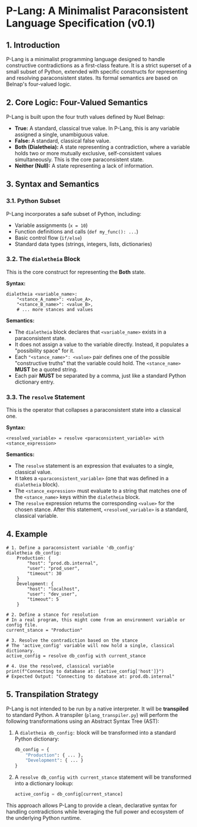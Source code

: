 # P-Lang: A Minimalist Paraconsistent Language Specification (v0.1)

## 1. Introduction

P-Lang is a minimalist programming language designed to handle constructive contradictions as a first-class feature. It is a strict superset of a small subset of Python, extended with specific constructs for representing and resolving paraconsistent states. Its formal semantics are based on Belnap's four-valued logic.

## 2. Core Logic: Four-Valued Semantics

P-Lang is built upon the four truth values defined by Nuel Belnap:

-   **True:** A standard, classical true value. In P-Lang, this is any variable assigned a single, unambiguous value.
-   **False:** A standard, classical false value.
-   **Both (Dialetheia):** A state representing a contradiction, where a variable holds two or more mutually exclusive, self-consistent values simultaneously. This is the core paraconsistent state.
-   **Neither (Null):** A state representing a lack of information.

## 3. Syntax and Semantics

### 3.1. Python Subset

P-Lang incorporates a safe subset of Python, including:
-   Variable assignments (`x = 10`)
-   Function definitions and calls (`def my_func(): ...`)
-   Basic control flow (`if/else`)
-   Standard data types (strings, integers, lists, dictionaries)

### 3.2. The `dialetheia` Block

This is the core construct for representing the **Both** state.

**Syntax:**
```plang
dialetheia <variable_name>:
    "<stance_A_name>": <value_A>,
    "<stance_B_name>": <value_B>,
    # ... more stances and values
```

**Semantics:**
-   The `dialetheia` block declares that `<variable_name>` exists in a paraconsistent state.
-   It does not assign a value to the variable directly. Instead, it populates a "possibility space" for it.
-   Each `"<stance_name>": <value>` pair defines one of the possible "constructive truths" that the variable could hold. The `<stance_name>` **MUST** be a quoted string.
-   Each pair **MUST** be separated by a comma, just like a standard Python dictionary entry.

### 3.3. The `resolve` Statement

This is the operator that collapses a paraconsistent state into a classical one.

**Syntax:**
```plang
<resolved_variable> = resolve <paraconsistent_variable> with <stance_expression>
```

**Semantics:**
-   The `resolve` statement is an expression that evaluates to a single, classical value.
-   It takes a `<paraconsistent_variable>` (one that was defined in a `dialetheia` block).
-   The `<stance_expression>` must evaluate to a string that matches one of the `<stance_name>` keys within the `dialetheia` block.
-   The `resolve` expression returns the corresponding `<value>` for the chosen stance. After this statement, `<resolved_variable>` is a standard, classical variable.

## 4. Example

```plang
# 1. Define a paraconsistent variable 'db_config'
dialetheia db_config:
    Production: {
        "host": "prod.db.internal",
        "user": "prod_user",
        "timeout": 30
    }
    Development: {
        "host": "localhost",
        "user": "dev_user",
        "timeout": 5
    }

# 2. Define a stance for resolution
# In a real program, this might come from an environment variable or config file.
current_stance = "Production"

# 3. Resolve the contradiction based on the stance
# The 'active_config' variable will now hold a single, classical dictionary.
active_config = resolve db_config with current_stance

# 4. Use the resolved, classical variable
print(f"Connecting to database at: {active_config['host']}")
# Expected Output: "Connecting to database at: prod.db.internal"
```

## 5. Transpilation Strategy

P-Lang is not intended to be run by a native interpreter. It will be **transpiled** to standard Python. A transpiler (`plang_transpiler.py`) will perform the following transformations using an Abstract Syntax Tree (AST):

1.  A `dialetheia db_config:` block will be transformed into a standard Python dictionary:
    ```python
    db_config = {
        "Production": { ... },
        "Development": { ... }
    }
    ```
2.  A `resolve db_config with current_stance` statement will be transformed into a dictionary lookup:
    ```python
    active_config = db_config[current_stance]
    ```

This approach allows P-Lang to provide a clean, declarative syntax for handling contradictions while leveraging the full power and ecosystem of the underlying Python runtime.